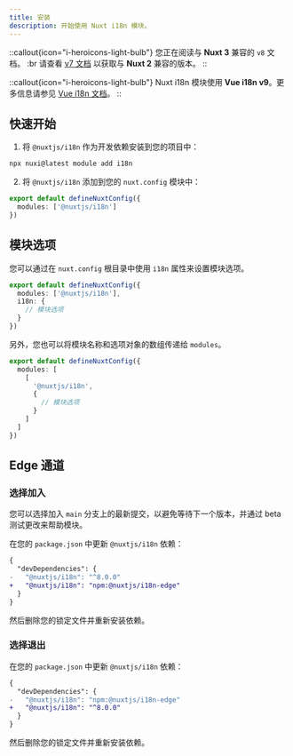 ```yaml
---
title: 安装
description: 开始使用 Nuxt i18n 模块。
---
```


::callout{icon="i-heroicons-light-bulb"}
您正在阅读与 **Nuxt 3** 兼容的 `v8` 文档。 :br 请查看 [v7 文档](/docs/v7) 以获取与 **Nuxt 2** 兼容的版本。
::

::callout{icon="i-heroicons-light-bulb"}
Nuxt i18n 模块使用 **Vue i18n v9**。更多信息请参见 [Vue i18n 文档](https://vue-i18n.intlify.dev/)。
::

## 快速开始

1. 将 `@nuxtjs/i18n` 作为开发依赖安装到您的项目中：
```bash
npx nuxi@latest module add i18n
```

2. 将 `@nuxtjs/i18n` 添加到您的 `nuxt.config` 模块中：

```ts [nuxt.config.ts]
export default defineNuxtConfig({
  modules: ['@nuxtjs/i18n']
})
```

## 模块选项

您可以通过在 `nuxt.config` 根目录中使用 `i18n` 属性来设置模块选项。

```ts [nuxt.config.ts]
export default defineNuxtConfig({
  modules: ['@nuxtjs/i18n'],
  i18n: {
    // 模块选项
  }
})
```

另外，您也可以将模块名称和选项对象的数组传递给 `modules`。

```ts [nuxt.config.ts]
export default defineNuxtConfig({
  modules: [
    [
      '@nuxtjs/i18n',
      {
        // 模块选项
      }
    ]
  ]
})
```

## Edge 通道

### 选择加入

您可以选择加入 `main` 分支上的最新提交，以避免等待下一个版本，并通过 beta 测试更改来帮助模块。

在您的 `package.json` 中更新 `@nuxtjs/i18n` 依赖：

```diff [package.json]
{
  "devDependencies": {
-   "@nuxtjs/i18n": "^8.0.0"
+   "@nuxtjs/i18n": "npm:@nuxtjs/i18n-edge"
  }
}
```

然后删除您的锁定文件并重新安装依赖。

### 选择退出

在您的 `package.json` 中更新 `@nuxtjs/i18n` 依赖：

```diff [package.json]
{
  "devDependencies": {
-   "@nuxtjs/i18n": "npm:@nuxtjs/i18n-edge"
+   "@nuxtjs/i18n": "^8.0.0"
  }
}
```

然后删除您的锁定文件并重新安装依赖。